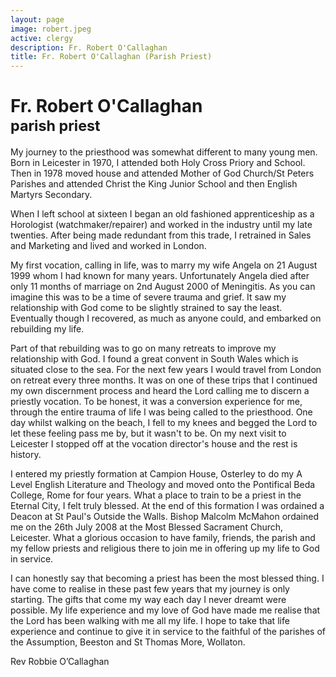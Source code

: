 ```yaml
---
layout: page
image: robert.jpeg
active: clergy
description: Fr. Robert O'Callaghan
title: Fr. Robert O'Callaghan (Parish Priest)
---
```


# Fr. Robert O'Callaghan<br /><small>parish priest</small>

My journey to the priesthood was somewhat different to many young men. Born in Leicester in 1970, I attended both Holy Cross Priory and School. Then in 1978 moved house and attended Mother of God Church/St Peters Parishes and attended Christ the King Junior School and then English Martyrs Secondary.

When I left school at sixteen I began an old fashioned apprenticeship as a Horologist (watchmaker/repairer) and worked in the industry until my late twenties. After being made redundant from this trade, I retrained in Sales and Marketing and lived and worked in London.

My first vocation, calling in life, was to marry my wife Angela on 21 August 1999 whom I had known for many years. Unfortunately Angela died after only 11 months of marriage on 2nd August 2000 of Meningitis. As you can imagine this was to be a time of severe trauma and grief. It saw my relationship with God come to be slightly strained to say the least. Eventually though I recovered, as much as anyone could, and embarked on rebuilding my life.

Part of that rebuilding was to go on many retreats to improve my relationship with God. I found a great convent in South Wales which is situated close to the sea. For the next few years I would travel from London on retreat every three months. It was on one of these trips that I continued my own discernment process and heard the Lord calling me to discern a priestly vocation. To be honest, it was a conversion experience for me, through the entire trauma of life I was being called to the priesthood. One day whilst walking on the beach, I fell to my knees and begged the Lord to let these feeling pass me by, but it wasn't to be. On my next visit to Leicester I stopped off at the vocation director's house and the rest is history.

I entered my priestly formation at Campion House, Osterley to do my A Level English Literature and Theology and moved onto the Pontifical Beda College, Rome for four years. What a place to train to be a priest in the Eternal City, I felt truly blessed. At the end of this formation I was ordained a Deacon at St Paul's Outside the Walls. Bishop Malcolm McMahon ordained me on the 26th July 2008 at the Most Blessed Sacrament Church, Leicester. What a glorious occasion to have family, friends, the parish and my fellow priests and religious there to join me in offering up my life to God in service.

I can honestly say that becoming a priest has been the most blessed thing. I have come to realise in these past few years that my journey is only starting. The gifts that come my way each day I never dreamt were possible. My life experience and my love of God have made me realise that the Lord has been walking with me all my life. I hope to take that life experience and continue to give it in service to the faithful of the parishes of the Assumption, Beeston and St Thomas More, Wollaton.

Rev Robbie O’Callaghan
